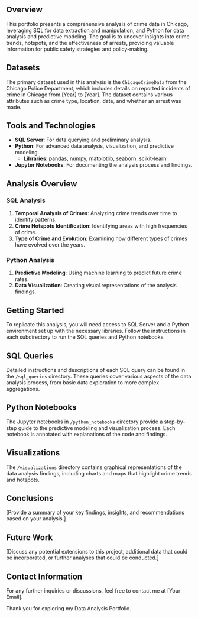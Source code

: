 ## Overview
This portfolio presents a comprehensive analysis of crime data in Chicago, leveraging SQL for data extraction and manipulation, and Python for data analysis and predictive modeling. The goal is to uncover insights into crime trends, hotspots, and the effectiveness of arrests, providing valuable information for public safety strategies and policy-making.

## Datasets
The primary dataset used in this analysis is the `ChicagoCrimeData` from the Chicago Police Department, which includes details on reported incidents of crime in Chicago from [Year] to [Year]. The dataset contains various attributes such as crime type, location, date, and whether an arrest was made.

## Tools and Technologies
- **SQL Server**: For data querying and preliminary analysis.
- **Python**: For advanced data analysis, visualization, and predictive modeling.
  - **Libraries**: pandas, numpy, matplotlib, seaborn, scikit-learn
- **Jupyter Notebooks**: For documenting the analysis process and findings.

## Analysis Overview

### SQL Analysis
1. **Temporal Analysis of Crimes**: Analyzing crime trends over time to identify patterns.
2. **Crime Hotspots Identification**: Identifying areas with high frequencies of crime.
3. **Type of Crime and Evolution**: Examining how different types of crimes have evolved over the years.

### Python Analysis
1. **Predictive Modeling**: Using machine learning to predict future crime rates.
2. **Data Visualization**: Creating visual representations of the analysis findings.


## Getting Started
To replicate this analysis, you will need access to SQL Server and a Python environment set up with the necessary libraries. Follow the instructions in each subdirectory to run the SQL queries and Python notebooks.

## SQL Queries
Detailed instructions and descriptions of each SQL query can be found in the `/sql_queries` directory. These queries cover various aspects of the data analysis process, from basic data exploration to more complex aggregations.

## Python Notebooks
The Jupyter notebooks in `/python_notebooks` directory provide a step-by-step guide to the predictive modeling and visualization process. Each notebook is annotated with explanations of the code and findings.

## Visualizations
The `/visualizations` directory contains graphical representations of the data analysis findings, including charts and maps that highlight crime trends and hotspots.

## Conclusions
[Provide a summary of your key findings, insights, and recommendations based on your analysis.]

## Future Work
[Discuss any potential extensions to this project, additional data that could be incorporated, or further analyses that could be conducted.]

## Contact Information
For any further inquiries or discussions, feel free to contact me at [Your Email].

Thank you for exploring my Data Analysis Portfolio.

